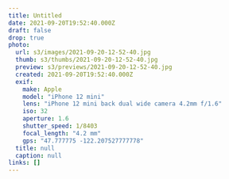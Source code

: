 ```yaml
---
title: Untitled
date: 2021-09-20T19:52:40.000Z
draft: false
drop: true
photo:
  url: s3/images/2021-09-20-12-52-40.jpg
  thumb: s3/thumbs/2021-09-20-12-52-40.jpg
  preview: s3/previews/2021-09-20-12-52-40.jpg
  created: 2021-09-20T19:52:40.000Z
  exif:
    make: Apple
    model: "iPhone 12 mini"
    lens: "iPhone 12 mini back dual wide camera 4.2mm f/1.6"
    iso: 32
    aperture: 1.6
    shutter_speed: 1/8403
    focal_length: "4.2 mm"
    gps: "47.777775 -122.207527777778"
  title: null
  caption: null
links: []
---
```

